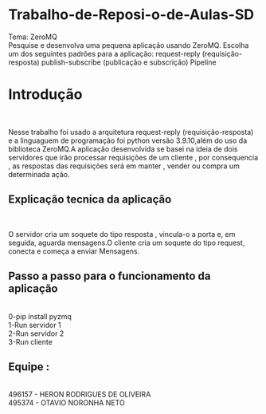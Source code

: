 # Trabalho-de-Reposi-o-de-Aulas-SD
Tema: ZeroMQ  <br />Pesquise e desenvolva uma pequena aplicação usando ZeroMQ. Escolha um dos seguintes padrões para a aplicação:
request-reply (requisição-resposta)
publish-subscribe (publicação e subscrição)
Pipeline
 
 
<h1>Introdução</h1><br />  
  
  Nesse trabalho foi usado a arquitetura request-reply (requisição-resposta) e a linguaguem de programação foi python versão 3.9.10,além do uso da biblioteca ZeroMQ.A aplicação desenvolvida se basei na ideia de dois servidores que irão processar requisições de um cliente , por consequencia , as respostas das requisições será  em manter , vender ou compra um determinada ação.<br />
 
 <h2>Explicação tecnica da aplicação</h2><br />
 
 O servidor cria um soquete do tipo resposta , vincula-o a porta e, em seguida, aguarda mensagens.O cliente cria um soquete do tipo request, conecta e começa a enviar Mensagens.<br />
 
<h2>Passo a passo para o funcionamento da aplicação</h2><br />
0-pip install pyzmq <br />
1-Run servidor 1 <br />
2-Run servidor 2<br />
3-Run cliente<br />

<h2>Equipe : </h2> <br />
496157 - HERON RODRIGUES DE OLIVEIRA <br />
495374 - OTAVIO NORONHA NETO<br />
